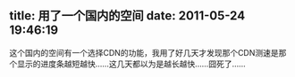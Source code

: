 title: 用了一个国内的空间
date: 2011-05-24 19:46:19
---

这个国内的空间有一个选择CDN的功能，我用了好几天才发现那个CDN测速是那个显示的进度条越短越快……这几天都以为是越长越快……囧死了……